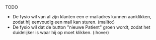 TODO
- De fysio wil van al zijn klanten een e-mailadres kunnen aanklikken, zodat hij eenvoudig een mail kan sturen. (mailto:)
- De fysio wil dat de button "nieuwe Patient" groen wordt, zodat het duidelijker is waar hij op moet klikken. (:hover)
